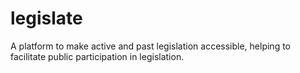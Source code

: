 legislate
=========

A platform to make active and past legislation accessible, helping to facilitate public participation in legislation.

